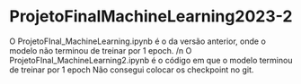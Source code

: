 # ProjetoFinalMachineLearning2023-2
O ProjetoFInal_MachineLearning.ipynb é o da versão anterior, onde o modelo não terminou de treinar por 1 epoch. /n
O ProjetoFInal_MachineLearning2.ipynb é o código em que o modelo terminou de treinar por 1 epoch
Não consegui colocar os checkpoint no git.
